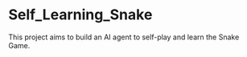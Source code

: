# Self_Learning_Snake
This project aims to build an AI agent to self-play and learn the Snake Game.
